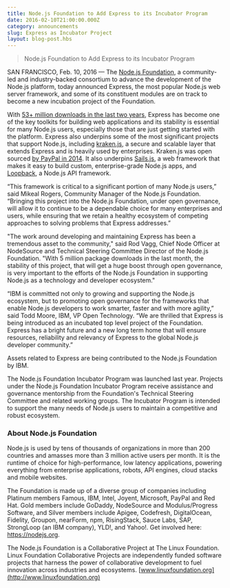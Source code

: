 ```yaml
---
title: Node.js Foundation to Add Express to its Incubator Program
date: 2016-02-10T21:00:00.000Z
category: announcements
slug: Express as Incubator Project
layout: blog-post.hbs
---
```


> Node.js Foundation to Add Express to its Incubator Program

SAN FRANCISCO, Feb. 10, 2016 — The [Node.js Foundation](https://foundation.nodejs.org/), a community-led and industry-backed consortium to advance the development of the Node.js platform, today announced Express, the most popular Node.js web server framework, and some of its constituent modules are on track to become a new incubation project of the Foundation.

With [53+ million downloads in the last two years](http://npm-stat.com/charts.html?package=express&author=&from=&to=), Express has become one of the key toolkits for building web applications and its stability is essential for many Node.js users, especially those that are just getting started with the platform. Express also underpins some of the most significant projects that support Node.js, including [kraken.js](http://krakenjs.com/), a secure and scalable layer that extends Express and is heavily used by enterprises. Kraken.js was open sourced [by PayPal in 2014](https://www.paypal-engineering.com/2014/03/03/open-sourcing-kraken-js/). It also underpins [Sails.js](http://sailsjs.org/), a web framework that makes it easy to build custom, enterprise-grade Node.js apps, and [Loopback](http://loopback.io/), a Node.js API framework.

“This framework is critical to a significant portion of many Node.js users,” said Mikeal Rogers, Community Manager of the Node.js Foundation. “Bringing this project into the Node.js Foundation, under open governance, will allow it to continue to be a dependable choice for many enterprises and users, while ensuring that we retain a healthy ecosystem of competing approaches to solving problems that Express addresses.”

"The work around developing and maintaining Express has been a tremendous asset to the community," said Rod Vagg, Chief Node Officer at NodeSource and Technical Steering Committee Director of the Node.js Foundation. "With 5 million package downloads in the last month, the stability of this project, that will get a huge boost through open governance, is very important to the efforts of the Node.js Foundation in supporting Node.js as a technology and developer ecosystem."

“IBM is committed not only to growing and supporting the Node.js ecosystem, but to promoting open governance for the frameworks that enable Node.js developers to work smarter, faster and with more agility,” said Todd Moore, IBM, VP Open Technology. “We are thrilled that Express is being introduced as an incubated top level project of the Foundation. Express has a bright future and a new long term home that will ensure resources, reliability and relevancy of Express to the global Node.js developer community.”

Assets related to Express are being contributed to the Node.js Foundation by IBM.

The Node.js Foundation Incubator Program was launched last year. Projects under the Node.js Foundation Incubator Program receive assistance and governance mentorship from the Foundation's Technical Steering Committee and related working groups. The Incubator Program is intended to support the many needs of Node.js users to maintain a competitive and robust ecosystem.

### About Node.js Foundation

Node.js is used by tens of thousands of organizations in more than 200 countries and amasses more than 3 million active users per month. It is the runtime of choice for high-performance, low latency applications, powering everything from enterprise applications, robots, API engines, cloud stacks and mobile websites.

The Foundation is made up of a diverse group of companies including Platinum members Famous, IBM, Intel, Joyent, Microsoft, PayPal and Red Hat. Gold members include GoDaddy, NodeSource and Modulus/Progress Software, and Silver members include Apigee, Codefresh, DigitalOcean, Fidelity, Groupon, nearForm, npm, RisingStack, Sauce Labs, SAP, StrongLoop (an IBM company), YLD!, and Yahoo!. Get involved here: https://nodejs.org.

The Node.js Foundation is a Collaborative Project at The Linux Foundation. Linux Foundation Collaborative Projects are independently funded software projects that harness the power of collaborative development to fuel innovation across industries and ecosystems. [www.linuxfoundation.org](http://www.linuxfoundation.org)

